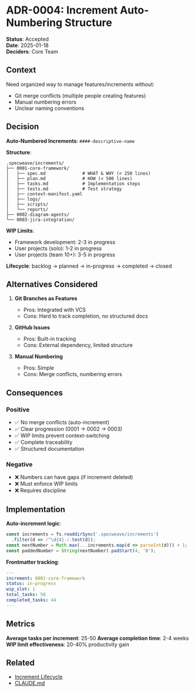 # ADR-0004: Increment Auto-Numbering Structure

**Status**: Accepted  
**Date**: 2025-01-18  
**Deciders**: Core Team  

## Context

Need organized way to manage features/increments without:
- Git merge conflicts (multiple people creating features)
- Manual numbering errors
- Unclear naming conventions

## Decision

**Auto-Numbered Increments**: `####-descriptive-name`

**Structure**:
```
.specweave/increments/
├── 0001-core-framework/
│   ├── spec.md              # WHAT & WHY (< 250 lines)
│   ├── plan.md              # HOW (< 500 lines)
│   ├── tasks.md             # Implementation steps
│   ├── tests.md             # Test strategy
│   ├── context-manifest.yaml
│   ├── logs/
│   ├── scripts/
│   └── reports/
├── 0002-diagram-agents/
└── 0003-jira-integration/
```

**WIP Limits**:
- Framework development: 2-3 in progress
- User projects (solo): 1-2 in progress
- User projects (team 10+): 3-5 in progress

**Lifecycle**: backlog → planned → in-progress → completed → closed

## Alternatives Considered

1. **Git Branches as Features**
   - Pros: Integrated with VCS
   - Cons: Hard to track completion, no structured docs
   
2. **GitHub Issues**
   - Pros: Built-in tracking
   - Cons: External dependency, limited structure
   
3. **Manual Numbering**
   - Pros: Simple
   - Cons: Merge conflicts, numbering errors

## Consequences

### Positive
- ✅ No merge conflicts (auto-increment)
- ✅ Clear progression (0001 → 0002 → 0003)
- ✅ WIP limits prevent context-switching
- ✅ Complete traceability
- ✅ Structured documentation

### Negative
- ❌ Numbers can have gaps (if increment deleted)
- ❌ Must enforce WIP limits
- ❌ Requires discipline

## Implementation

**Auto-increment logic**:
```typescript
const increments = fs.readdirSync('.specweave/increments')
  .filter(d => /^\d{4}-/.test(d));
const nextNumber = Math.max(...increments.map(d => parseInt(d))) + 1;
const paddedNumber = String(nextNumber).padStart(4, '0');
```

**Frontmatter tracking**:
```yaml
---
increment: 0001-core-framework
status: in-progress
wip_slot: 1
total_tasks: 50
completed_tasks: 44
---
```

## Metrics

**Average tasks per increment**: 25-50
**Average completion time**: 2-4 weeks
**WIP limit effectiveness**: 20-40% productivity gain

## Related

- [Increment Lifecycle](../../delivery/guides/increment-lifecycle.md)
- [CLAUDE.md](../../../../CLAUDE.md#increment-lifecycle-management)
